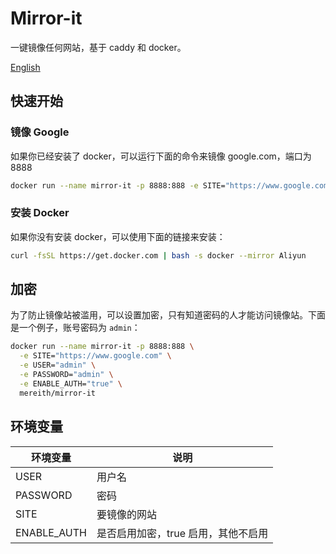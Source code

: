 # Mirror-it
一键镜像任何网站，基于 caddy 和 docker。

[English](README.md)

## 快速开始
### 镜像 Google
如果你已经安装了 docker，可以运行下面的命令来镜像 google.com，端口为 8888
```bash
docker run --name mirror-it -p 8888:888 -e SITE="https://www.google.com" mereith/mirror-it
```
### 安装 Docker
如果你没有安装 docker，可以使用下面的链接来安装：
```bash
curl -fsSL https://get.docker.com | bash -s docker --mirror Aliyun
```

## 加密
为了防止镜像站被滥用，可以设置加密，只有知道密码的人才能访问镜像站。下面是一个例子，账号密码为 `admin`：
```bash
docker run --name mirror-it -p 8888:888 \
  -e SITE="https://www.google.com" \
  -e USER="admin" \
  -e PASSWORD="admin" \
  -e ENABLE_AUTH="true" \
  mereith/mirror-it
```


## 环境变量
| 环境变量 | 说明 |
| --- | --- |
| USER | 用户名 |
| PASSWORD | 密码 |
| SITE | 要镜像的网站 |
|ENABLE_AUTH|是否启用加密，true 启用，其他不启用|